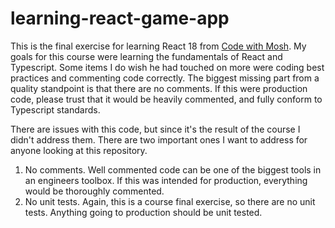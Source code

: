 # learning-react-game-app
This is the final exercise for learning React 18 from [Code with Mosh](https://codewithmosh.com/). My goals for this 
course were learning the fundamentals of React and Typescript. Some items I do wish he had touched on more were 
coding best practices and commenting code correctly. The biggest missing part from a quality standpoint is that there 
are no comments. If this were production code, please trust that it would be heavily commented, and fully conform to 
Typescript standards.

There are issues with this code, but since it's the result of the course I didn't address them. There are two important 
ones I want to address for anyone looking at this repository.

1. No comments. Well commented code can be one of the biggest tools in an engineers toolbox. If this was intended for
   production, everything would be thoroughly commented.
2. No unit tests. Again, this is a course final exercise, so there are no unit tests. Anything going to production 
   should be unit tested.